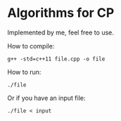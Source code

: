 # Algorithms for CP

Implemented by me, feel free to use.



How to compile:
```
g++ -std=c++11 file.cpp -o file
```

How to run:
```
./file
```

Or if you have an input file:
```
./file < input
```

